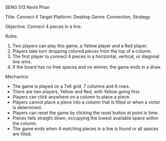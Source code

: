 SENG 513
Kevin Phan

Title: Connect 4
Target Platform: Desktop
Genre: Connection, Strategy

Objective: Connect 4 pieces in a line.

Rules:
1. Two players can play this game, a Yellow player and a Red player.
2. Players take turn dropping colored pieces from the top of a column.
3. The first player to connect 4 pieces in a horizontal, vertical, or diagonal line wins.
4. If the board has no free spaces and no winner, the game ends in a draw.

Mechanics:
- The game is played on a 7x6 grid, 7 columns and 6 rows.
- There are two players, Yellow and Red, with Yellow going first.
- Players can click anywhere on a column to place a piece.
- Players cannot place a piece into a column that is filled or when a victor is determined.
- Players can reset the game by clicking the reset button at point in time.
- Pieces falls straight down, occupying the lowest available space within the column.
- The game ends when 4 matching pieces in a line is found or all spaces are filled.